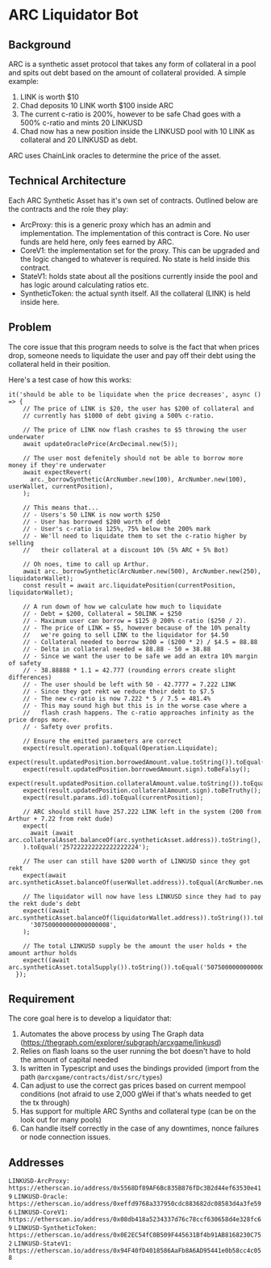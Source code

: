 # ARC Liquidator Bot

## Background

ARC is a synthetic asset protocol that takes any form of collateral in a pool and spits out debt based on the amount of collateral provided. A simple example:

1. LINK is worth $10
2. Chad deposits 10 LINK worth $100 inside ARC
3. The current c-ratio is 200%, however to be safe Chad goes with a 500% c-ratio and mints 20 LINKUSD
4. Chad now has a new position inside the LINKUSD pool with 10 LINK as collateral and 20 LINKUSD as debt.

ARC uses ChainLink oracles to determine the price of the asset.

## Technical Architecture

Each ARC Synthetic Asset has it's own set of contracts. Outlined below are the contracts and the role they play:

- ArcProxy: this is a generic proxy which has an admin and implementation. The implementation of this contract is Core. No user funds are held here, only fees earned by ARC.
- CoreV1: the implementation set for the proxy. This can be upgraded and the logic changed to whatever is required. No state is held inside this contract.
- StateV1: holds state about all the positions currently inside the pool and has logic around calculating ratios etc.
- SyntheticToken: the actual synth itself. All the collateral (LINK) is held inside here.

## Problem

The core issue that this program needs to solve is the fact that when prices drop, someone needs to liquidate the user and pay off their debt using the collateral held in their position.

Here's a test case of how this works:

```
it('should be able to be liquidate when the price decreases', async () => {
    // The price of LINK is $20, the user has $200 of collateral and
    // currently has $1000 of debt giving a 500% c-ratio.

    // The price of LINK now flash crashes to $5 throwing the user underwater
    await updateOraclePrice(ArcDecimal.new(5));

    // The user most defenitely should not be able to borrow more money if they're underwater
    await expectRevert(
      arc._borrowSynthetic(ArcNumber.new(100), ArcNumber.new(100), userWallet, currentPosition),
    );

    // This means that...
    // - Users's 50 LINK is now worth $250
    // - User has borrowed $200 worth of debt
    // - User's c-ratio is 125%, 75% below the 200% mark
    // - We'll need to liquidate them to set the c-ratio higher by selling
    //   their collateral at a discount 10% (5% ARC + 5% Bot)

    // Oh noes, time to call up Arthur.
    await arc._borrowSynthetic(ArcNumber.new(500), ArcNumber.new(250), liquidatorWallet);
    const result = await arc.liquidatePosition(currentPosition, liquidatorWallet);

    // A run down of how we calculate how much to liquidate
    // - Debt = $200, Collateral = 50LINK = $250
    // - Maximum user can borrow = $125 @ 200% c-ratio ($250 / 2).
    // - The price of LINK = $5, however because of the 10% penalty
    //   we're going to sell LINK to the liquidator for $4.50
    // - Collateral needed to borrow $200 = ($200 * 2) / $4.5 = 88.88
    // - Delta in collateral needed = 88.88 - 50 = 38.88
    // - Since we want the user to be safe we add an extra 10% margin of safety
    // - 38.88888 * 1.1 = 42.777 (rounding errors create slight differences)
    // - The user should be left with 50 - 42.7777 = 7.222 LINK
    // - Since they got rekt we reduce their debt to $7.5
    // - The new c-ratio is now 7.222 * 5 / 7.5 = 481.4%
    // - This may sound high but this is in the worse case where a
    //   flash crash happens. The c-ratio approaches infinity as the price drops more.
    // - Safety over profits.

    // Ensure the emitted parameters are correct
    expect(result.operation).toEqual(Operation.Liquidate);
    expect(result.updatedPosition.borrowedAmount.value.toString()).toEqual('7500000000000000008');
    expect(result.updatedPosition.borrowedAmount.sign).toBeFalsy();
    expect(result.updatedPosition.collateralAmount.value.toString()).toEqual('7222222222222222224');
    expect(result.updatedPosition.collateralAmount.sign).toBeTruthy();
    expect(result.params.id).toEqual(currentPosition);

    // ARC should still have 257.222 LINK left in the system (200 from Arthur + 7.22 from rekt dude)
    expect(
      await (await arc.collateralAsset.balanceOf(arc.syntheticAsset.address)).toString(),
    ).toEqual('257222222222222222224');

    // The user can still have $200 worth of LINKUSD since they got rekt
    expect(await arc.syntheticAsset.balanceOf(userWallet.address)).toEqual(ArcNumber.new(200));

    // The liquidator will now have less LINKUSD since they had to pay the rekt dude's debt
    expect((await arc.syntheticAsset.balanceOf(liquidatorWallet.address)).toString()).toEqual(
      '307500000000000000008',
    );

    // The total LINKUSD supply be the amount the user holds + the amount arthur holds
    expect((await arc.syntheticAsset.totalSupply()).toString()).toEqual('507500000000000000008');
  });
```

## Requirement

The core goal here is to develop a liquidator that:

1. Automates the above process by using The Graph data (https://thegraph.com/explorer/subgraph/arcxgame/linkusd)
2. Relies on flash loans so the user running the bot doesn't have to hold the amount of capital needed
3. Is written in Typescript and uses the bindings provided (import from the path `@arcxgame/contracts/dist/src/types`)
4. Can adjust to use the correct gas prices based on current mempool conditions (not afraid to use 2,000 gWei if that's whats needed to get the tx through)
5. Has support for multiple ARC Synths and collateral type (can be on the look out for many pools)
6. Can handle itself correctly in the case of any downtimes, nonce failures or node connection issues.

## Addresses

`LINKUSD-ArcProxy:	      https://etherscan.io/address/0x5568Df89AF6Bc835B876fDc3B2d44ef63530e419`
`LINKUSD-Oracle:	        https://etherscan.io/address/0xeffd9768a337950cdc883682dc08583d4a3fe596`
`LINKUSD-CoreV1:	        https://etherscan.io/address/0x08db418a5234337d76c78ccf630658d4e328fc69`
`LINKUSD-SyntheticToken:	https://etherscan.io/address/0x0E2EC54fC0B509F445631Bf4b91AB8168230C752`
`LINKUSD-StateV1:	        https://etherscan.io/address/0x94F40fD4018586AaFb8A6AD95441e0b58cc4c058`